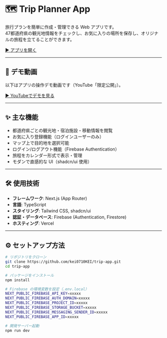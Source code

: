 # 🗺️ Trip Planner App

旅行プランを簡単に作成・管理できる Web アプリです。  
47都道府県の観光地情報をチェックし、お気に入りの場所を保存し、オリジナルの旅程を立てることができます。

[▶ アプリを開く](https://trip-app-kei.vercel.app/)

---

## 🎥 デモ動画

以下はアプリの操作デモ動画です（YouTube「限定公開」）。

[▶ YouTubeでデモを見る](https://youtu.be/your-video-id)

---

## ✨ 主な機能

- 都道府県ごとの観光地・宿泊施設・移動情報を閲覧
- お気に入り登録機能（ログインユーザーのみ）
- マップ上で目的地を選択可能
- ログイン/ログアウト機能（Firebase Authentication）
- 旅程をカレンダー形式で表示・管理
- モダンで直感的な UI（shadcn/ui 使用）

---

## 🛠️ 使用技術

- **フレームワーク**: Next.js (App Router)
- **言語**: TypeScript
- **スタイリング**: Tailwind CSS, shadcn/ui
- **認証・データベース**: Firebase (Authentication, Firestore)
- **ホスティング**: Vercel

---

## ⚙️ セットアップ方法

```bash
# リポジトリをクローン
git clone https://github.com/kei0710KEI/trip-app.git
cd trip-app

# パッケージをインストール
npm install

# Firebase の環境変数を設定（.env.local）
NEXT_PUBLIC_FIREBASE_API_KEY=xxxxx
NEXT_PUBLIC_FIREBASE_AUTH_DOMAIN=xxxxx
NEXT_PUBLIC_FIREBASE_PROJECT_ID=xxxxx
NEXT_PUBLIC_FIREBASE_STORAGE_BUCKET=xxxxx
NEXT_PUBLIC_FIREBASE_MESSAGING_SENDER_ID=xxxxx
NEXT_PUBLIC_FIREBASE_APP_ID=xxxxx

# 開発サーバー起動
npm run dev
